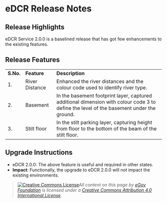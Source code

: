 # eDCR Release Notes

## Release Highlights

eDCR Service 2.0.0 is a baselined release that has got few enhancements to the existing features.

## Release Features

|           |                |                                                                                                                                         |
| --------- | -------------- | --------------------------------------------------------------------------------------------------------------------------------------- |
| **S.No.** | **Feature**    | **Description**                                                                                                                         |
| 1.        | River Distance | Enhanced the river distances and the colour code used to identify river type.                                                           |
| 2.        | Basement       | In the basement footprint layer, captured additional dimension with colour code 3 to define the level of the basement under the ground. |
| 3.        | Stilt floor    | In the stilt parking layer, capturing height from floor to the bottom of the beam of the stilt floor.                                   |

## Upgrade Instructions

* eDCR 2.0.0: The above feature is useful and required in other states.
* **Impact**: Functionally, the upgrade to eDCR 2.0.0 will not impact the existing environments.

> [![Creative Commons License](https://i.creativecommons.org/l/by/4.0/80x15.png)_​_](http://creativecommons.org/licenses/by/4.0/)_All content on this page by_ [_eGov Foundation_](https://egov.org.in) _is licensed under a_ [_Creative Commons Attribution 4.0 International License_](http://creativecommons.org/licenses/by/4.0/)_._
